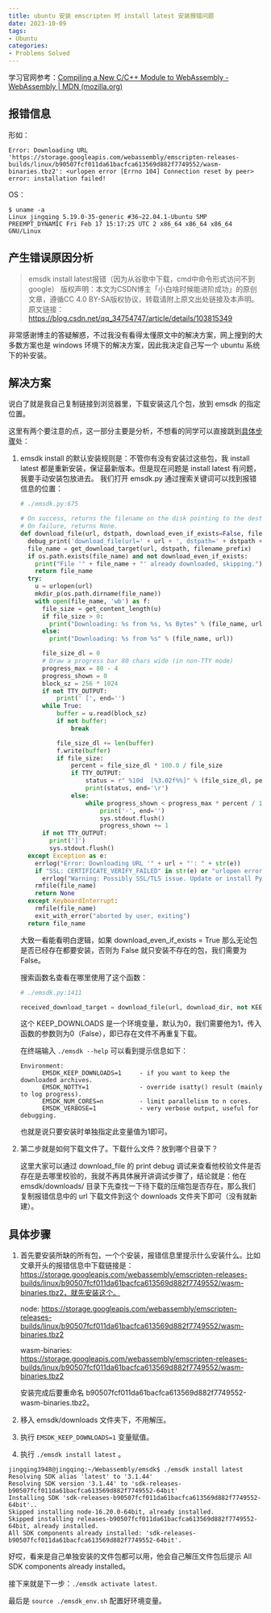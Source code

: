 ```yaml
---
title: ubuntu 安装 emscripten 时 install latest 安装报错问题
date: 2023-10-09
tags:
- Ubuntu
categories:
- Problems Solved
---
```


学习官网参考：[Compiling a New C/C++ Module to WebAssembly - WebAssembly | MDN (mozilla.org)](https://developer.mozilla.org/en-US/docs/WebAssembly/C_to_wasm)

## 报错信息

形如：

```shell
Error: Downloading URL 'https://storage.googleapis.com/webassembly/emscripten-releases-builds/linux/b90507fcf011da61bacfca613569d882f7749552/wasm-binaries.tbz2': <urlopen error [Errno 104] Connection reset by peer>
error: installation failed!
```

OS：

```shell
$ uname -a
Linux jingqing 5.19.0-35-generic #36~22.04.1-Ubuntu SMP PREEMPT_DYNAMIC Fri Feb 17 15:17:25 UTC 2 x86_64 x86_64 x86_64 GNU/Linux
```

## 产生错误原因分析

> emsdk install latest报错（因为从谷歌中下载，cmd中命令形式访问不到google）
> 版权声明：本文为CSDN博主「小白啥时候能进阶成功」的原创文章，遵循CC 4.0 BY-SA版权协议，转载请附上原文出处链接及本声明。
> 原文链接：https://blog.csdn.net/qq_34754747/article/details/103815349

非常感谢博主的答疑解惑，不过我没有看得太懂原文中的解决方案，网上搜到的大多数方案也是 windows 环境下的解决方案，因此我决定自己写一个 ubuntu 系统下的补安装。

## 解决方案

说白了就是我自己复制链接到浏览器里，下载安装这几个包，放到 emsdk 的指定位置。

这里有两个要注意的点，这一部分主要是分析，不想看的同学可以直接跳到[具体步骤](#solution)处：

1. emsdk install 的默认安装规则是：不管你有没有安装过这些包，我 install latest 都是重新安装，保证最新版本。但是现在问题是 install latest 有问题，我要手动安装包放进去。
   我们打开 emsdk.py 通过搜索关键词可以找到报错信息的位置：

   ```python
   # ./emsdk.py:675
   
   # On success, returns the filename on the disk pointing to the destination file that was produced
   # On failure, returns None.
   def download_file(url, dstpath, download_even_if_exists=False, filename_prefix=''):
     debug_print('download_file(url=' + url + ', dstpath=' + dstpath + ')')
     file_name = get_download_target(url, dstpath, filename_prefix)
     if os.path.exists(file_name) and not download_even_if_exists:
       print("File '" + file_name + "' already downloaded, skipping.")
       return file_name
     try:
       u = urlopen(url)
       mkdir_p(os.path.dirname(file_name))
       with open(file_name, 'wb') as f:
         file_size = get_content_length(u)
         if file_size > 0:
           print("Downloading: %s from %s, %s Bytes" % (file_name, url, file_size))
         else:
           print("Downloading: %s from %s" % (file_name, url))
   
         file_size_dl = 0
         # Draw a progress bar 80 chars wide (in non-TTY mode)
         progress_max = 80 - 4
         progress_shown = 0
         block_sz = 256 * 1024
         if not TTY_OUTPUT:
             print(' [', end='')
         while True:
             buffer = u.read(block_sz)
             if not buffer:
                 break
   
             file_size_dl += len(buffer)
             f.write(buffer)
             if file_size:
                 percent = file_size_dl * 100.0 / file_size
                 if TTY_OUTPUT:
                     status = r" %10d  [%3.02f%%]" % (file_size_dl, percent)
                     print(status, end='\r')
                 else:
                     while progress_shown < progress_max * percent / 100:
                         print('-', end='')
                         sys.stdout.flush()
                         progress_shown += 1
         if not TTY_OUTPUT:
           print(']')
           sys.stdout.flush()
     except Exception as e:
       errlog("Error: Downloading URL '" + url + "': " + str(e))
       if "SSL: CERTIFICATE_VERIFY_FAILED" in str(e) or "urlopen error unknown url type: https" in str(e):
         errlog("Warning: Possibly SSL/TLS issue. Update or install Python SSL root certificates (2048-bit or greater) supplied in Python folder or https://pypi.org/project/certifi/ and try again.")
       rmfile(file_name)
       return None
     except KeyboardInterrupt:
       rmfile(file_name)
       exit_with_error("aborted by user, exiting")
     return file_name
   ```

   大致一看能看明白逻辑，如果 download_even_if_exists = True 那么无论包是否已经存在都要安装，否则为 False 就只安装不存在的包，我们需要为 False。

   搜索函数名查看在哪里使用了这个函数：

   ```python
   # ./emsdk.py:1411
   
   received_download_target = download_file(url, download_dir, not KEEP_DOWNLOADS, filename_prefix)
   ```

   这个 KEEP_DOWNLOADS 是一个环境变量，默认为0，我们需要他为1，传入函数的参数则为0（False），即已存在文件不再重复下载。

   在终端输入 `./emsdk --help` 可以看到提示信息如下：

   ```shell
   Environment:
         EMSDK_KEEP_DOWNLOADS=1     - if you want to keep the downloaded archives.
         EMSDK_NOTTY=1              - override isatty() result (mainly to log progress).
         EMSDK_NUM_CORES=n          - limit parallelism to n cores.
         EMSDK_VERBOSE=1            - very verbose output, useful for debugging.
   ```

   也就是说只要安装时单独指定此变量值为1即可。

2. 第二步就是如何下载文件了。下载什么文件？放到哪个目录下？

   这里大家可以通过 download_file 的 print debug 调试来查看他校验文件是否存在是去哪里校验的，我就不再具体展开讲调试步骤了，结论就是：他在 emsdk/downloads/ 目录下先查找一下待下载的压缩包是否存在，那么我们复制报错信息中的 url 下载文件到这个 downloads 文件夹下即可（没有就新建）。

<h2 id="solution">具体步骤</h2>

1. 首先要安装所缺的所有包，一个个安装，报错信息里提示什么安装什么。比如文章开头的报错信息中下载链接是：https://storage.googleapis.com/webassembly/emscripten-releases-builds/linux/b90507fcf011da61bacfca613569d882f7749552/wasm-binaries.tbz2，就先安装这个。

   node: https://storage.googleapis.com/webassembly/emscripten-releases-builds/linux/b90507fcf011da61bacfca613569d882f7749552/wasm-binaries.tbz2

   wasm-binaries: https://storage.googleapis.com/webassembly/emscripten-releases-builds/linux/b90507fcf011da61bacfca613569d882f7749552/wasm-binaries.tbz2

   安装完成后要重命名 b90507fcf011da61bacfca613569d882f7749552-wasm-binaries.tbz2。

2. 移入 emsdk/downloads 文件夹下，不用解压。

3. 执行 `EMSDK_KEEP_DOWNLOADS=1` 变量赋值。

4. 执行 `./emsdk install latest`  。

```shell
jingqing3948@jingqing:~/Webassembly/emsdk$ ./emsdk install latest
Resolving SDK alias 'latest' to '3.1.44'
Resolving SDK version '3.1.44' to 'sdk-releases-b90507fcf011da61bacfca613569d882f7749552-64bit'
Installing SDK 'sdk-releases-b90507fcf011da61bacfca613569d882f7749552-64bit'..
Skipped installing node-16.20.0-64bit, already installed.
Skipped installing releases-b90507fcf011da61bacfca613569d882f7749552-64bit, already installed.
All SDK components already installed: 'sdk-releases-b90507fcf011da61bacfca613569d882f7749552-64bit'.
```

好哎，看来是自己单独安装的文件包都可以用，他会自己解压文件包后提示 All SDK components already installed。

接下来就是下一步：`./emsdk activate latest`.

最后是 `source ./emsdk_env.sh` 配置好环境变量。